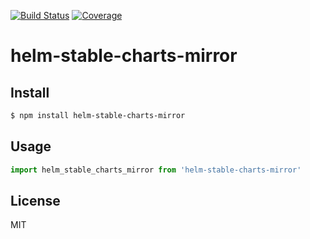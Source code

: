[![Build Status](https://travis-ci.org/kaelzhang/helm-stable-charts-mirror.svg?branch=master)](https://travis-ci.org/kaelzhang/helm-stable-charts-mirror)
[![Coverage](https://codecov.io/gh/kaelzhang/helm-stable-charts-mirror/branch/master/graph/badge.svg)](https://codecov.io/gh/kaelzhang/helm-stable-charts-mirror)
<!-- optional appveyor tst
[![Windows Build Status](https://ci.appveyor.com/api/projects/status/github/kaelzhang/helm-stable-charts-mirror?branch=master&svg=true)](https://ci.appveyor.com/project/kaelzhang/helm-stable-charts-mirror)
-->
<!-- optional npm version
[![NPM version](https://badge.fury.io/js/helm-stable-charts-mirror.svg)](http://badge.fury.io/js/helm-stable-charts-mirror)
-->
<!-- optional npm downloads
[![npm module downloads per month](http://img.shields.io/npm/dm/helm-stable-charts-mirror.svg)](https://www.npmjs.org/package/helm-stable-charts-mirror)
-->
<!-- optional dependency status
[![Dependency Status](https://david-dm.org/kaelzhang/helm-stable-charts-mirror.svg)](https://david-dm.org/kaelzhang/helm-stable-charts-mirror)
-->

# helm-stable-charts-mirror

<!-- description -->

## Install

```sh
$ npm install helm-stable-charts-mirror
```

## Usage

```js
import helm_stable_charts_mirror from 'helm-stable-charts-mirror'
```

## License

MIT
